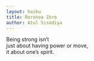 ```yaml
---
layout: haiku
title: Roronoa Zoro
author: Atul Sisodiya
---
```


Being strong isn’t <br>
just about having power or move, <br>
it about one’s spirit. <br>
